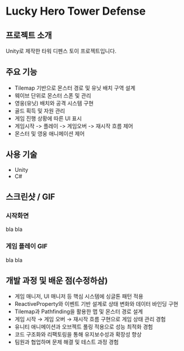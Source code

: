 # Lucky Hero Tower Defense

## 프로젝트 소개
Unity로 제작한 타워 디펜스 토이 프로젝트입니다.

## 주요 기능
- Tilemap 기반으로 몬스터 경로 및 유닛 배치 구역 설계
- 웨이브 단위로 몬스터 스폰 및 관리
- 영웅(유닛) 배치와 공격 시스템 구현
- 골드 획득 및 자원 관리
- 게임 진행 상황에 따른 UI 표시
- 게임시작 -> 플레이 -> 게임오버 -> 재시작 흐름 제어
- 몬스터 및 영웅 애니메이션 제어

## 사용 기술
- Unity
- C#

## 스크린샷 / GIF
### 시작화면
bla bla

### 게임 플레이 GIF
bla bla

## 개발 과정 및 배운 점(수정하삼)
- 게임 매니저, UI 매니저 등 핵심 시스템에 싱글톤 패턴 적용
- ReactiveProperty와 이벤트 기반 설계로 상태 변화와 데이터 바인딩 구현
- Tilemap과 Pathfinding을 활용한 맵 및 몬스터 경로 설계
- 게임 시작 → 게임 오버 → 재시작 흐름 구현으로 게임 상태 관리 경험
- 유니티 애니메이션과 오브젝트 풀링 적용으로 성능 최적화 경험
- 코드 구조화와 리팩토링을 통해 유지보수성과 확장성 향상
- 팀원과 협업하며 문제 해결 및 테스트 과정 경험
